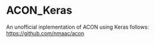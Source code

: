 # ACON_Keras
An unofficial inplementation of ACON using Keras follows: https://github.com/nmaac/acon
